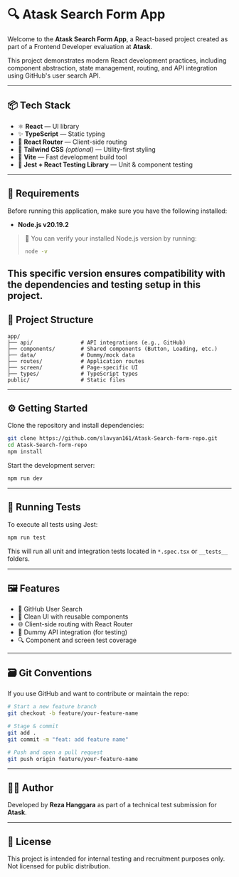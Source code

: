 # 🔍 Atask Search Form App

Welcome to the **Atask Search Form App**, a React-based project created as part of a Frontend Developer evaluation at **Atask**.

This project demonstrates modern React development practices, including component abstraction, state management, routing, and API integration using GitHub's user search API.

---

## 📦 Tech Stack

- ⚛️ **React** — UI library
- ✨ **TypeScript** — Static typing
- 🔁 **React Router** — Client-side routing
- 🎨 **Tailwind CSS** *(optional)* — Utility-first styling
- 🚀 **Vite** — Fast development build tool
- 🧪 **Jest + React Testing Library** — Unit & component testing

---
## 🧰 Requirements

Before running this application, make sure you have the following installed:

- **Node.js v20.19.2**

> 📌 You can verify your installed Node.js version by running:
>
> ```bash
> node -v
> ```

This specific version ensures compatibility with the dependencies and testing setup in this project.
---

## 📁 Project Structure

```
app/
├── api/               # API integrations (e.g., GitHub)
├── components/        # Shared components (Button, Loading, etc.)
├── data/              # Dummy/mock data
├── routes/            # Application routes
├── screen/            # Page-specific UI
├── types/             # TypeScript types
public/                # Static files
```

---

## ⚙️ Getting Started

Clone the repository and install dependencies:

```bash
git clone https://github.com/slavyan161/Atask-Search-form-repo.git
cd Atask-Search-form-repo
npm install
```

Start the development server:

```bash
npm run dev
```

---

## 🧪 Running Tests

To execute all tests using Jest:

```bash
npm run test
```

This will run all unit and integration tests located in `*.spec.tsx` or `__tests__` folders.

---

## 🖼️ Features

- 🔎 GitHub User Search
- 💬 Clean UI with reusable components
- 🌐 Client-side routing with React Router
- 💾 Dummy API integration (for testing)
- 🔍 Component and screen test coverage

---

## 🗃️ Git Conventions

If you use GitHub and want to contribute or maintain the repo:

```bash
# Start a new feature branch
git checkout -b feature/your-feature-name

# Stage & commit
git add .
git commit -m "feat: add feature name"

# Push and open a pull request
git push origin feature/your-feature-name
```

---

## 👨‍💻 Author

Developed by **Reza Hanggara** as part of a technical test submission for **Atask**.

---

## 📄 License

This project is intended for internal testing and recruitment purposes only. Not licensed for public distribution.
